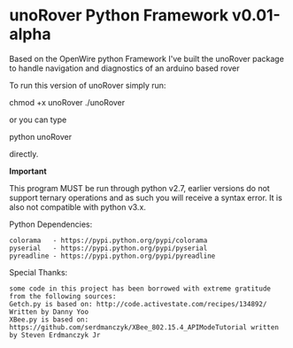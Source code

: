 unoRover Python Framework v0.01-alpha
=====================================

Based on the OpenWire python Framework I've built the unoRover package to handle navigation and diagnostics of an arduino based rover

To run this version of unoRover simply run:

chmod +x unoRover
./unoRover

or you can type 

python unoRover

directly.

**Important**

This program MUST be run through python v2.7, earlier versions 
do not support ternary operations and as such you will receive a syntax 
error. It is also not compatible with python v3.x.

Python Dependencies:

	colorama   - https://pypi.python.org/pypi/colorama
	pyserial   - https://pypi.python.org/pypi/pyserial
	pyreadline - https://pypi.python.org/pypi/pyreadline
	

Special Thanks:
	
	some code in this project has been borrowed with extreme gratitude from the following sources: 
	Getch.py is based on: http://code.activestate.com/recipes/134892/ Written by Danny Yoo
	XBee.py is based on: https://github.com/serdmanczyk/XBee_802.15.4_APIModeTutorial written by Steven Erdmanczyk Jr